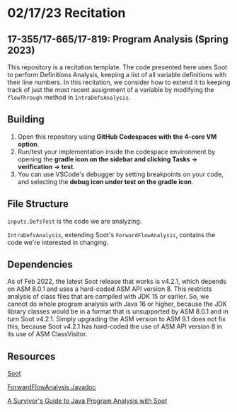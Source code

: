 02/17/23 Recitation
==================

17-355/17-665/17-819: Program Analysis (Spring 2023)
----------------------------------------------------

This repository is a recitation template.
The code presented here uses Soot to perform Definitions Analysis, keeping a 
list of all variable definitions with their line numbers.
In this recitation, we consider how to extend it to keeping track of just the
most recent assignment of a variable by modifying the `flowThrough` method in 
`IntraDefsAnalysis`.

## Building

1. Open this repository using **GitHub Codespaces with the 4-core VM option**. 
2. Run/test your implementation inside the codespace environment by opening the **gradle icon on the sidebar and clicking Tasks -> verification -> test**.
3. You can use VSCode's debugger by setting breakpoints on your code, and selecting the **debug icon under test on the gradle icon**.

## File Structure

`inputs.DefsTest` is the code we are analyzing.

`IntraDefsAnalysis`, extending Soot's `ForwardFlowAnalysis`, contains the code we're 
interested in changing.

## Dependencies

As of Feb 2022, the latest Soot release that works is v4.2.1, which depends on ASM 8.0.1
and uses a hard-coded ASM API version 8. This restricts analysis of class files that
are compiled with JDK 15 or earlier. So, we cannot do whole program analysis with Java 16
or higher, because the JDK library classes would be in a format that is unsupported by
ASM 8.0.1 and in turn Soot v4.2.1. Simply upgrading the ASM version to ASM 9.1 does not
fix this, because Soot v4.2.1 has hard-coded the use of ASM API version 8 in its use
of ASM ClassVisitor. 

## Resources

[Soot](http://soot-oss.github.io/soot/)

[ForwardFlowAnalysis Javadoc](https://www.sable.mcgill.ca/soot/doc/soot/toolkits/scalar/ForwardFlowAnalysis.html)

[A Survivor's Guide to Java Program Analysis with Soot](https://www.brics.dk/SootGuide/)

